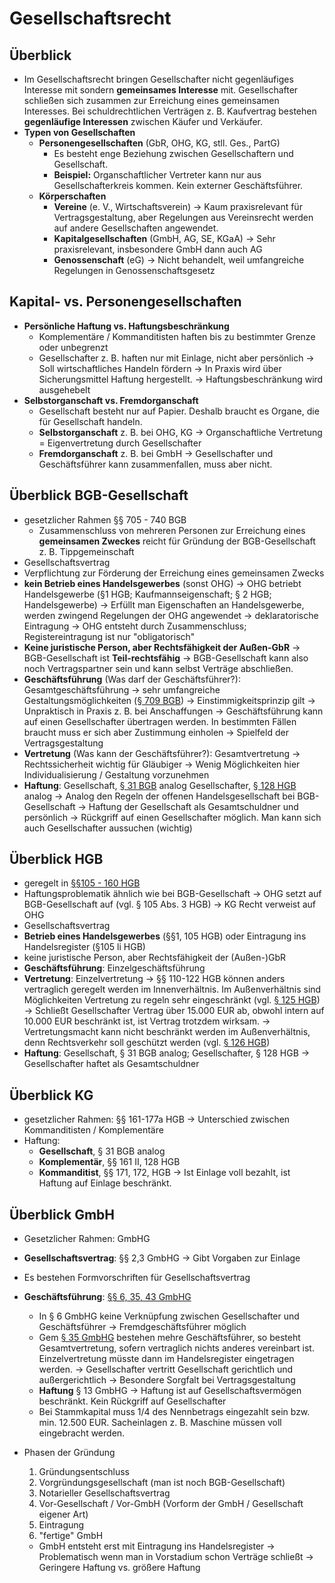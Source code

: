 # Gesellschaftsrecht

## Überblick

* Im Gesellschaftsrecht bringen Gesellschafter nicht gegenläufiges Interesse mit sondern **gemeinsames Interesse** mit. Gesellschafter schließen sich zusammen zur Erreichung eines gemeinsamen Interesses. Bei schuldrechtlichen Verträgen z. B. Kaufvertrag bestehen **gegenläufige Interessen** zwischen Käufer und Verkäufer.  
* **Typen von Gesellschaften**
  * **Personengesellschaften** \(GbR, OHG, KG, stll. Ges., PartG\)
    * Es besteht enge Beziehung zwischen Gesellschaftern und Gesellschaft.
    * **Beispiel:** Organschaftlicher Vertreter kann nur aus Gesellschafterkreis kommen. Kein externer Geschäftsführer.
  * **Körperschaften**
    * **Vereine** \(e. V., Wirtschaftsverein\) → Kaum praxisrelevant für Vertragsgestaltung, aber Regelungen aus Vereinsrecht werden auf andere Gesellschaften angewendet.
    * **Kapitalgesellschaften** \(GmbH, AG, SE, KGaA\) → Sehr praxisrelevant, insbesondere GmbH dann auch AG
    * **Genossenschaft** \(eG\) → Nicht behandelt, weil umfangreiche Regelungen in Genossenschaftsgesetz

## Kapital- vs. Personengesellschaften

* **Persönliche Haftung vs. Haftungsbeschränkung**
  * Komplementäre / Kommanditisten haften bis zu bestimmter Grenze oder unbegrenzt
  * Gesellschafter z. B. haften nur mit Einlage, nicht aber persönlich → Soll wirtschaftliches Handeln fördern → In Praxis wird über Sicherungsmittel Haftung hergestellt. → Haftungsbeschränkung wird ausgehebelt
* **Selbstorganschaft vs. Fremdorganschaft**
  * Gesellschaft besteht nur auf Papier. Deshalb braucht es Organe, die für Gesellschaft handeln.
  * **Selbstorganschaft** z. B. bei OHG, KG → Organschaftliche Vertretung = Eigenvertretung durch Gesellschafter
  * **Fremdorganschaft** z. B. bei GmbH → Gesellschafter und Geschäftsführer kann zusammenfallen, muss aber nicht. 

## Überblick BGB-Gesellschaft

* gesetzlicher Rahmen §§ 705 - 740 BGB
  * Zusammenschluss von mehreren Personen zur Erreichung eines **gemeinsamen Zweckes** reicht für Gründung der BGB-Gesellschaft z. B. Tippgemeinschaft
* Gesellschaftsvertrag
* Verpflichtung zur Förderung der Erreichung eines gemeinsamen Zwecks
* **kein Betrieb eines Handelsgewerbes** \(sonst OHG\) → OHG betriebt Handelsgewerbe \(§1 HGB; Kaufmannseigenschaft; § 2 HGB; Handelsgewerbe\) → Erfüllt man Eigenschaften an Handelsgewerbe, werden zwingend Regelungen der OHG angewendet → deklaratorische Eintragung → OHG entsteht durch Zusammenschluss; Registereintragung ist nur "obligatorisch"
* **Keine juristische Person, aber Rechtsfähigkeit der Außen-GbR** → BGB-Gesellschaft ist **Teil-rechtsfähig** → BGB-Gesellschaft kann also noch Vertragspartner sein und kann selbst Verträge abschließen.
* **Geschäftsführung** \(Was darf der Geschäftsführer?\): Gesamtgeschäftsführung → sehr umfangreiche Gestaltungsmöglichkeiten \([§ 709 BGB](https://www.gesetze-im-internet.de/bgb/__709.html)\) → Einstimmigkeitsprinzip gilt → Unpraktisch in Praxis z. B. bei Anschaffungen → Geschäftsführung kann auf einen Gesellschafter übertragen werden. In bestimmten Fällen braucht muss er sich aber Zustimmung einholen → Spielfeld der Vertragsgestaltung
* **Vertretung** \(Was kann der Geschäftsführer?\): Gesamtvertretung → Rechtssicherheit wichtig für Gläubiger → Wenig Möglichkeiten hier Individualisierung / Gestaltung vorzunehmen
* **Haftung**: Gesellschaft, [§ 31 BGB](https://www.gesetze-im-internet.de/bgb/__31.html) analog Gesellschafter, [§ 128 HGB](https://www.gesetze-im-internet.de/hgb/__128.html) analog → Analog den Regeln der offenen Handelsgesellschaft bei BGB-Gesellschaft → Haftung der Gesellschaft als Gesamtschuldner und persönlich → Rückgriff auf einen Gesellschafter möglich. Man kann sich auch Gesellschafter aussuchen \(wichtig\)

## Überblick HGB

* geregelt in [§§105 - 160 HGB](https://www.gesetze-im-internet.de/hgb/__105.html)
* Haftungsproblematik ähnlich wie bei BGB-Gesellschaft → OHG setzt auf BGB-Gesellschaft auf \(vgl. § 105 Abs. 3 HGB\) → KG Recht verweist auf OHG
* Gesellschaftsvertrag
* **Betrieb eines Handelsgewerbes** \(§§1, 105 HGB\) oder Eintragung ins Handelsregister \(§105 li HGB\)
* keine juristische Person, aber Rechtsfähigkeit der \(Außen-\)GbR
* **Geschäftsführung**: Einzelgeschäftsführung
* **Vertretung**: Einzelvertretung → §§ 110-122 HGB können anders vertraglich geregelt werden im Innenverhältnis. Im Außenverhältnis sind Möglichkeiten Vertretung zu regeln sehr eingeschränkt \(vgl. [§ 125 HGB](https://www.gesetze-im-internet.de/hgb/__125.html)\) → Schließt Gesellschafter Vertrag über 15.000 EUR ab, obwohl intern auf 10.000 EUR beschränkt ist, ist Vertrag trotzdem wirksam. → Vertretungsmacht kann nicht beschränkt werden im Außenverhältnis, denn Rechtsverkehr soll geschützt werden \(vgl. [§ 126 HGB](https://www.gesetze-im-internet.de/hgb/__126.html)\)
* **Haftung**: Gesellschaft, § 31 BGB analog; Gesellschafter, § 128 HGB → Gesellschafter haftet als Gesamtschuldner

## Überblick KG

* gesetzlicher Rahmen: §§ 161-177a HGB → Unterschied zwischen Kommanditisten / Komplementäre
* Haftung:
  * **Gesellschaft**, § 31 BGB analog
  * **Komplementär**, §§ 161 II, 128 HGB
  * **Kommanditist**, §§ 171, 172, HGB → Ist Einlage voll bezahlt, ist Haftung auf Einlage beschränkt.

## Überblick GmbH

* Gesetzlicher Rahmen: GmbHG
* **Gesellschaftsvertrag**: §§ 2,3 GmbHG → Gibt Vorgaben zur Einlage
* Es bestehen Formvorschriften für Gesellschaftsvertrag
* **Geschäftsführung**: [§§ 6, 35, 43 GmbHG](https://www.gesetze-im-internet.de/gmbhg/__6.html)
  * In § 6 GmbHG keine Verknüpfung zwischen Gesellschafter und Geschäftsführer → Fremdgeschäftsführer möglich
  * Gem [§ 35 GmbHG](https://www.gesetze-im-internet.de/gmbhg/__35.html) bestehen mehre Geschäftsführer, so besteht Gesamtvertretung, sofern vertraglich nichts anderes vereinbart ist. Einzelvertretung müsste dann im Handelsregister eingetragen werden. → Gesellschafter vertritt Gesellschaft gerichtlich und außergerichtlich → Besondere Sorgfalt bei Vertragsgestaltung
  * **Haftung** § 13 GmbHG → Haftung ist auf Gesellschaftsvermögen beschränkt. Kein Rückgriff auf Gesellschafter
  * Bei Stammkapital muss 1/4 des Nennbetrags eingezahlt sein bzw. min. 12.500 EUR. Sacheinlagen z. B. Maschine müssen voll eingebracht werden.
* Phasen der Gründung
  1. Gründungsentschluss
  2.  Vorgründungsgesellschaft \(man ist noch BGB-Gesellschaft\)
  3. Notarieller Gesellschaftsvertrag
  4. Vor-Gesellschaft / Vor-GmbH \(Vorform der GmbH / Gesellschaft eigener Art\) 
  5. Eintragung
  6. "fertige" GmbH

  * GmbH entsteht erst mit Eintragung ins Handelsregister → Problematisch wenn man in Vorstadium schon Verträge schließt → Geringere Haftung vs. größere Haftung

